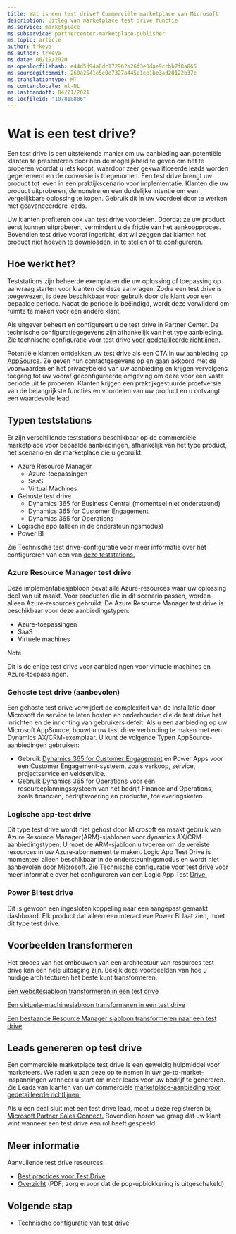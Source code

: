 ```yaml
---
title: Wat is een test drive? Commerciële marketplace van Microsoft
description: Uitleg van marketplace test drive functie
ms.service: marketplace
ms.subservice: partnercenter-marketplace-publisher
ms.topic: article
author: trkeya
ms.author: trkeya
ms.date: 06/19/2020
ms.openlocfilehash: e44d5d94a8dc172962a26f3e0dae9ccbb7f8a865
ms.sourcegitcommit: 260a2541e5e0e7327a445e1ee1be3ad20122b37e
ms.translationtype: MT
ms.contentlocale: nl-NL
ms.lasthandoff: 04/21/2021
ms.locfileid: "107818886"
---
```

# <a name="what-is-a-test-drive"></a>Wat is een test drive?

Een test drive is een uitstekende manier om uw aanbieding aan potentiële klanten te presenteren door hen de mogelijkheid te geven om het te proberen voordat u iets koopt, waardoor zeer gekwalificeerde leads worden gegenereerd en de conversie is toegenomen. Een test drive brengt uw product tot leven in een praktijkscenario voor implementatie. Klanten die uw product uitproberen, demonstreren een duidelijke intentie om een vergelijkbare oplossing te kopen. Gebruik dit in uw voordeel door te werken met geavanceerdere leads.

Uw klanten profiteren ook van test drive voordelen. Doordat ze uw product eerst kunnen uitproberen, vermindert u de frictie van het aankoopproces. Bovendien test drive vooraf ingericht, dat wil zeggen dat klanten het product niet hoeven te downloaden, in te stellen of te configureren.

## <a name="how-does-it-work"></a>Hoe werkt het?

Teststations zijn beheerde exemplaren die uw oplossing of toepassing op aanvraag starten voor klanten die deze aanvragen. Zodra een test drive is toegewezen, is deze beschikbaar voor gebruik door die klant voor een bepaalde periode. Nadat de periode is beëindigd, wordt deze verwijderd om ruimte te maken voor een andere klant.

Als uitgever beheert en configureert u de test drive in Partner Center. De technische configuratiegegevens zijn afhankelijk van het type aanbieding. Zie technische configuratie voor test drive [voor gedetailleerde richtlijnen.](./test-drive-technical-configuration.md)

Potentiële klanten ontdekken uw test drive als een CTA in uw aanbieding op [AppSource](https://appsource.microsoft.com/en-US/). Ze geven hun contactgegevens op en gaan akkoord met de voorwaarden en het privacybeleid van uw aanbieding en krijgen vervolgens toegang tot uw vooraf geconfigureerde omgeving om deze voor een vaste periode uit te proberen. Klanten krijgen een praktijkgestuurde proefversie van de belangrijkste functies en voordelen van uw product en u ontvangt een waardevolle lead.

## <a name="types-of-test-drives"></a>Typen teststations

Er zijn verschillende teststations beschikbaar op de commerciële marketplace voor bepaalde aanbiedingen, afhankelijk van het type product, het scenario en de marketplace die u gebruikt:

- Azure Resource Manager
    - Azure-toepassingen
    - SaaS
    - Virtual Machines
- Gehoste test drive
    - Dynamics 365 for Business Central (momenteel niet ondersteund)
    - Dynamics 365 for Customer Engagement
    - Dynamics 365 for Operations
- Logische app (alleen in de ondersteuningsmodus)
- Power BI

Zie Technische test drive-configuratie voor meer informatie over het configureren van een van [deze teststations.](./test-drive-technical-configuration.md) 

### <a name="azure-resource-manager-test-drive"></a>Azure Resource Manager test drive

Deze implementatiesjabloon bevat alle Azure-resources waar uw oplossing deel van uit maakt. Voor producten die in dit scenario passen, worden alleen Azure-resources gebruikt. De Azure Resource Manager test drive is beschikbaar voor deze aanbiedingstypen: 

- Azure-toepassingen
- SaaS
- Virtuele machines

>[!NOTE]
>Dit is de enige test drive voor aanbiedingen voor virtuele machines en Azure-toepassingen.

### <a name="hosted-test-drive-recommended"></a>Gehoste test drive (aanbevolen)

Een gehoste test drive verwijdert de complexiteit van de installatie door Microsoft de service te laten hosten en onderhouden die de test drive het inrichten en de inrichting van gebruikers defeit. Als u een aanbieding op uw Microsoft AppSource, bouwt u uw test drive verbinding te maken met een Dynamics AX/CRM-exemplaar. U kunt de volgende Typen AppSource-aanbiedingen gebruiken:

- Gebruik [Dynamics 365 for Customer Engagement](dynamics-365-customer-engage-offer-setup.md) en Power Apps voor een Customer Engagement-systeem, zoals verkoop, service, projectservice en veldservice.
- Gebruik [Dynamics 365 for Operations](partner-center-portal/create-new-operations-offer.md) voor een resourceplanningssysteem van het bedrijf Finance and Operations, zoals financiën, bedrijfsvoering en productie, toeleveringsketen.

### <a name="logic-app-test-drive"></a>Logische app-test drive

Dit type test drive wordt niet gehost door Microsoft en maakt gebruik van Azure Resource Manager(ARM)-sjablonen voor dynamics AX/CRM-aanbiedingstypen. U moet de ARM-sjabloon uitvoeren om de vereiste resources in uw Azure-abonnement te maken. Logic App Test Drive is momenteel alleen beschikbaar in de ondersteuningsmodus en wordt niet aanbevolen door Microsoft. Zie Technische configuratie voor test drive voor meer informatie over het configureren van een Logic App Test [Drive.](./test-drive-technical-configuration.md)

### <a name="power-bi-test-drive"></a>Power BI test drive

Dit is gewoon een ingesloten koppeling naar een aangepast gemaakt dashboard. Elk product dat alleen een interactieve Power BI laat zien, moet dit type test drive.

## <a name="transforming-examples"></a>Voorbeelden transformeren

Het proces van het ombouwen van een architectuur van resources test drive kan een hele uitdaging zijn. Bekijk deze voorbeelden van hoe u huidige architecturen het beste kunt transformeren.

[Een websitesjabloon transformeren in een test drive](https://github.com/Azure/AzureTestDrive/wiki/Transforming-Website-Deployment-Template-for-Test-Drive)

[Een virtuele-machinesjabloon transformeren in een test drive](https://github.com/Azure/AzureTestDrive/wiki/Transforming-Virtual-Machine-Deployment-Template-for-Test-Drive)

[Een bestaande Resource Manager sjabloon transformeren naar een test drive](https://github.com/Azure/AzureTestDrive/wiki/Deploying-Existing-Solutions)

## <a name="generate-leads-from-your-test-drive"></a>Leads genereren op test drive

Een commerciële marketplace test drive is een geweldig hulpmiddel voor marketeers. We raden u aan deze op te nemen in uw go-to-market-inspanningen wanneer u start om meer leads voor uw bedrijf te genereren. Zie Leads van klanten van uw commerciële [marketplace-aanbieding voor gedetailleerde richtlijnen.](https://github.com/MicrosoftDocs/azure-docs/blob/master/articles/marketplace/partner-center-portal/commercial-marketplace-get-customer-leads.md)

Als u een deal sluit met een test drive lead, moet u deze registreren bij [Microsoft Partner Sales Connect.](https://support.microsoft.com/help/3155788/getting-started-with-microsoft-partner-sales-connect) Bovendien horen we graag dat uw klant wint wanneer een test drive een rol heeft gespeeld.

## <a name="other-resources"></a>Meer informatie

Aanvullende test drive resources:

- [Best practices voor Test Drive](https://github.com/Azure/AzureTestDrive/wiki/Test-Drive-Best-Practices)
- [Overzicht](https://assetsprod.microsoft.com/mpn/azure-marketplace-appsource-test-drives.pdf) (PDF; zorg ervoor dat de pop-upblokkering is uitgeschakeld)

## <a name="next-step"></a>Volgende stap

- [Technische configuratie van test drive](test-drive-technical-configuration.md)